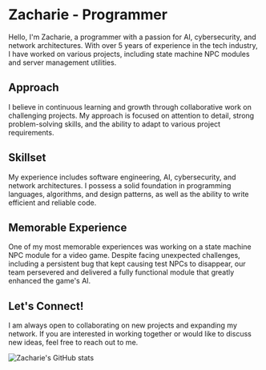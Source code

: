 <link rel="stylesheet" type="text/css" href="style.css">

# Zacharie - Programmer
Hello, I'm Zacharie, a programmer with a passion for AI, cybersecurity, and network architectures. With over 5 years of experience in the tech industry, I have worked on various projects, including state machine NPC modules and server management utilities.

## Approach
I believe in continuous learning and growth through collaborative work on challenging projects. My approach is focused on attention to detail, strong problem-solving skills, and the ability to adapt to various project requirements.

## Skillset
My experience includes software engineering, AI, cybersecurity, and network architectures. I possess a solid foundation in programming languages, algorithms, and design patterns, as well as the ability to write efficient and reliable code.

## Memorable Experience
One of my most memorable experiences was working on a state machine NPC module for a video game. Despite facing unexpected challenges, including a persistent bug that kept causing test NPCs to disappear, our team persevered and delivered a fully functional module that greatly enhanced the game's AI.

## Let's Connect!
I am always open to collaborating on new projects and expanding my network. If you are interested in working together or would like to discuss new ideas, feel free to reach out to me.

![Zacharie's GitHub stats](https://github-readme-stats.vercel.app/api?username=zacharie410&show_icons=true&theme=radical)
